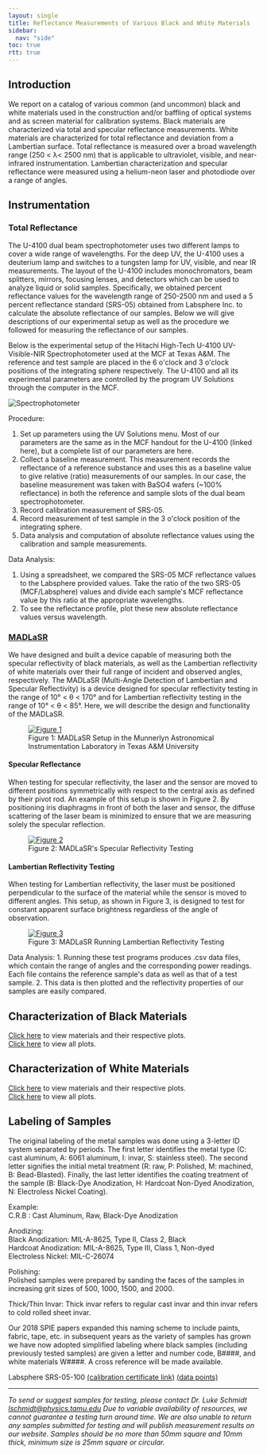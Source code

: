 ```yaml
---
layout: single
title: Reflectance Measurements of Various Black and White Materials
sidebar:
  nav: "side"
toc: true
rtt: true
---
```

## Introduction

We report on a catalog of various common (and uncommon) black and white materials used in the construction and/or baffling of optical systems and as screen material for calibration systems. Black materials are characterized via total and specular reflectance measurements. White materials are characterized for total reflectance and deviation from a Lambertian surface. Total reflectance is measured over a broad wavelength range (250 < λ< 2500 nm) that is applicable to ultraviolet, visible, and near-infrared instrumentation. Lambertian characterization and specular reflectance were measured using a helium-neon laser and photodiode over a range of angles.

## Instrumentation

### Total Reflectance
The U-4100 dual beam spectrophotometer uses two different lamps to cover a wide range of wavelengths. For the deep UV, the U-4100 uses a deuterium lamp and switches to a tungsten lamp for UV, visible, and near IR measurements. The layout of the U-4100 includes monochromators, beam splitters, mirrors, focusing lenses, and detectors which can be used to analyze liquid or solid samples. Specifically, we obtained percent reflectance values for the wavelength range of 250-2500 nm and used a 5 percent reflectance standard (SRS-05) obtained from Labsphere Inc. to calculate the absolute reflectance of our samples. Below we will give descriptions of our experimental setup as well as the procedure we followed for measuring the reflectance of our samples.

Below is the experimental setup of the Hitachi High-Tech U-4100 UV-Visible-NIR Spectrophotometer used at the MCF at Texas A&M. The reference and test sample are placed in the 6 o'clock and 3 o'clock positions of the integrating sphere respectively. The U-4100 and all its experimental parameters are controlled by the program UV Solutions through the computer in the MCF.  

<figure style="margin:auto;">
  <img src="/instruments/assets/UV-Vis-NIR_IntegratingSphere.png" alt="Spectrophotometer" style="max-width: 70%">
</figure>

Procedure:  
1. Set up parameters using the UV Solutions menu. Most of our parameters are the same as in the MCF handout for the U-4100 (linked here), but a complete list of our parameters are here.  
2. Collect a baseline measurement. This measurement records the reflectance of a reference substance and uses this as a baseline value to give relative (ratio) measurements of our samples. In our case, the baseline measurement was taken with BaSO4 wafers (~100% reflectance) in both the reference and sample slots of the dual beam spectrophotometer.  
3. Record calibration measurement of SRS-05.  
4. Record measurement of test sample in the 3 o'clock position of the integrating sphere.  
5. Data analysis and computation of absolute reflectance values using the calibration and sample measurements.  

Data Analysis:
1. Using a spreadsheet, we compared the SRS-05 MCF reflectance values to the Labsphere provided values. Take the ratio of the two SRS-05 (MCF/Labsphere) values and divide each sample's MCF reflectance value by this ratio at the appropriate wavelengths.  
2. To see the reflectance profile, plot these new absolute reflectance values versus wavelength.  

### [MADLaSR](/instruments/madlasr/)
We have designed and built a device capable of measuring both the specular reflectivity of black materials, as well as the Lambertian reflectivity of white materials over their full range of incident and observed angles, respectively. The MADLaSR (Multi-Angle Detection of Lambertian and Specular Reflectivity) is a device designed for specular reflectivity testing in the range of 10° < θ < 170° and for Lambertian reflectivity testing in the range of 10° < θ < 85°. Here, we will describe the design and functionality of the MADLaSR.  
<figure>
  <a href="/instruments/assets/madlasr1.jpg" target="_blank">
  <img src="/instruments/assets/madlasr1.jpg" alt="Figure 1"></a>
  <figcaption>Figure 1: MADLaSR Setup in the Munnerlyn Astronomical Instrumentation Laboratory in Texas A&M University</figcaption>
</figure>

#### Specular Reflectance
When testing for specular reflectivity, the laser and the sensor are moved to different positions symmetrically with respect to the central axis as defined by their pivot rod. An example of this setup is shown in Figure 2. By positioning iris diaphragms in front of both the laser and sensor, the diffuse scattering of the laser beam is minimized to ensure that we are measuring solely the specular reflection.  
<figure>
  <a href="/instruments/assets/madlasr2.jpg" target="_blank">
  <img src="/instruments/assets/madlasr2.jpg" alt="Figure 2"></a>
  <figcaption>Figure 2: MADLaSR's Specular Reflectivity Testing</figcaption>
</figure>

#### Lambertian Reflectivity Testing  
When testing for Lambertian reflectivity, the laser must be positioned perpendicular to the surface of the material while the sensor is moved to different angles. This setup, as shown in Figure 3, is designed to test for constant apparent surface brightness regardless of the angle of observation.  
<figure><a href="/instruments/assets/madlasr3.jpg" target="_blank">
  <img src="/instruments/assets/madlasr3.jpg" alt="Figure 3"></a>
  <figcaption>Figure 3: MADLaSR Running Lambertian Reflectivity Testing</figcaption>
</figure>
Data Analysis:  
1. Running these test programs produces .csv data files, which contain the range of angles and the corresponding power readings. Each file contains the reference sample's data as well as that of a test sample.  
2. This data is then plotted and the reflectivity properties of our samples are easily compared.  


## Characterization of Black Materials  
[Click here](/instruments/samples/) to view materials and their respective plots.  
[Click here](/instruments/reflectance_plots/) to view all plots.  

## Characterization of White Materials

[Click here](/instruments/samples/) to view materials and their respective plots.  
[Click here](/instruments/reflectance_plots/#lambertian-characterization---white-materials) to view all plots.  

## Labeling of Samples 
The original labeling of the metal samples was done using a 3-letter ID system separated by periods. The first letter identifies the metal type (C: cast aluminum, A: 6061 aluminum, I: invar, S: stainless steel). The second letter signifies the initial metal treatment (R: raw, P: Polished, M: machined, B: Bead-Blasted). Finally, the last letter identifies the coating treatment of the sample (B: Black-Dye Anodization, H: Hardcoat Non-Dyed Anodization, N: Electroless Nickel Coating).  

Example:  
C.R.B : Cast Aluminum, Raw, Black-Dye Anodization  

Anodizing:  
Black Anodization: MIL-A-8625, Type II, Class 2, Black  
Hardcoat Anodization: MIL-A-8625, Type III, Class 1, Non-dyed  
Electroless Nickel: MIL-C-26074  

Polishing:  
Polished samples were prepared by sanding the faces of the samples in increasing grit sizes of 500, 1000, 1500, and 2000.  

Thick/Thin Invar: Thick invar refers to regular cast invar and thin invar refers to cold rolled sheet invar.  

Our 2018 SPIE papers expanded this naming scheme to include paints, fabric, tape, etc. in subsequent years as the variety of samples has grown we have now adopted simplified labeling where black samples (including previously tested samples) are given a letter and number code, B####, and white materials W####.  A cross reference will be made available.

Labsphere SRS-05-100 [(calibration certificate link)](/instruments/assets/DC13C-0276.pdf) [(data points)](/instruments/assets/SRS-05.txt)  

---

*To send or suggest samples for testing, please contact Dr. Luke Schmidt [lschmidt@physics.tamu.edu](mailto:lschmidt@physics.tamu.edu) Due to variable availability of resources, we cannot guarantee a testing turn around time. We are also unable to return any samples submitted for testing and will publish measurement results on our website. Samples should be no more than 50mm square and 10mm thick, minimum size is 25mm square or circular.*
